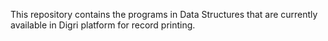 This repository contains the programs in Data Structures that are currently available in Digri platform for record printing.